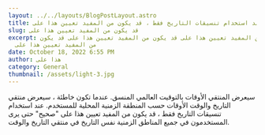 ```yaml
---
layout: ../../layouts/BlogPostLayout.astro
title: للمستخدم. عند استخدام تنسيقات التاريخ فقط ، قد يكون من المفيد تعيين هذا على
slug: قد يكون من المفيد تعيين هذا على
excerpt: قد يكون من المفيد تعيين هذا على قد يكون من المفيد تعيين هذا على قد يكون
  من المفيد تعيين هذا على
date: October 18, 2022 6:55 PM
author: هذا على
category: General
thumbnail: /assets/light-3.jpg
---
```

سيعرض المنتقي الأوقات بالتوقيت العالمي المنسق. عندما تكون خاطئة ، سيعرض منتقي التاريخ والوقت الأوقات حسب المنطقة الزمنية المحلية للمستخدم. عند استخدام تنسيقات التاريخ فقط ، قد يكون من المفيد تعيين هذا على "صحيح" حتى يرى المستخدمون في جميع المناطق الزمنية نفس التاريخ في منتقي التاريخ والوقت.